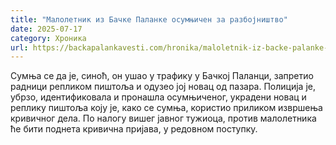 ```yaml
---
title: "Малолетник из Бачке Паланке осумњичен за разбојништво"
date: 2025-07-17
category: Хроника
url: https://backapalankavesti.com/hronika/maloletnik-iz-backe-palanke-osumnjicen-za-razbojnistvo-2/
---
```


Сумња се да је, синоћ, он ушао у трафику у Бачкој Паланци, запретио радници репликом пиштоља и одузео јој новац од пазара. Полиција је, убрзо, идентификовала и пронашла осумњиченог, украдени новац и реплику пиштоља коју је, како се сумња, користио приликом извршења кривичног дела. По налогу вишег јавног тужиоца, против малолетника ће бити поднета кривична пријава, у редовном поступку.
